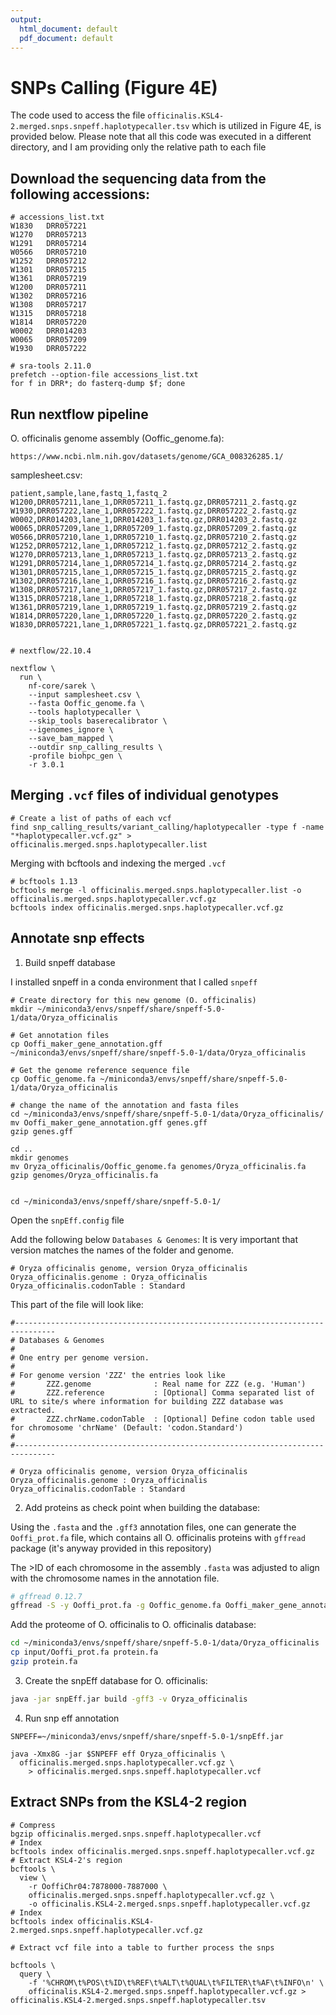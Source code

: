```yaml
---
output:
  html_document: default
  pdf_document: default
---
```

# SNPs Calling  (Figure 4E) 

The code used to access the file `officinalis.KSL4-2.merged.snps.snpeff.haplotypecaller.tsv` which is utilized in Figure 4E, is provided below. Please note that all this code was executed in a different directory, and I am providing only the relative path to each file

## Download the sequencing data from the following accessions: 

```
# accessions_list.txt
W1830	DRR057221
W1270	DRR057213
W1291	DRR057214
W0566	DRR057210
W1252	DRR057212
W1301	DRR057215
W1361	DRR057219
W1200	DRR057211
W1302	DRR057216
W1308	DRR057217
W1315	DRR057218
W1814	DRR057220
W0002	DRR014203
W0065	DRR057209
W1930	DRR057222
```

```{bash}
# sra-tools 2.11.0 
prefetch --option-file accessions_list.txt
for f in DRR*; do fasterq-dump $f; done
```

## Run nextflow pipeline

O. officinalis genome assembly (Ooffic_genome.fa):

```
https://www.ncbi.nlm.nih.gov/datasets/genome/GCA_008326285.1/ 
```

samplesheet.csv:
```
patient,sample,lane,fastq_1,fastq_2
W1200,DRR057211,lane_1,DRR057211_1.fastq.gz,DRR057211_2.fastq.gz
W1930,DRR057222,lane_1,DRR057222_1.fastq.gz,DRR057222_2.fastq.gz
W0002,DRR014203,lane_1,DRR014203_1.fastq.gz,DRR014203_2.fastq.gz
W0065,DRR057209,lane_1,DRR057209_1.fastq.gz,DRR057209_2.fastq.gz
W0566,DRR057210,lane_1,DRR057210_1.fastq.gz,DRR057210_2.fastq.gz
W1252,DRR057212,lane_1,DRR057212_1.fastq.gz,DRR057212_2.fastq.gz
W1270,DRR057213,lane_1,DRR057213_1.fastq.gz,DRR057213_2.fastq.gz
W1291,DRR057214,lane_1,DRR057214_1.fastq.gz,DRR057214_2.fastq.gz
W1301,DRR057215,lane_1,DRR057215_1.fastq.gz,DRR057215_2.fastq.gz
W1302,DRR057216,lane_1,DRR057216_1.fastq.gz,DRR057216_2.fastq.gz
W1308,DRR057217,lane_1,DRR057217_1.fastq.gz,DRR057217_2.fastq.gz
W1315,DRR057218,lane_1,DRR057218_1.fastq.gz,DRR057218_2.fastq.gz
W1361,DRR057219,lane_1,DRR057219_1.fastq.gz,DRR057219_2.fastq.gz
W1814,DRR057220,lane_1,DRR057220_1.fastq.gz,DRR057220_2.fastq.gz
W1830,DRR057221,lane_1,DRR057221_1.fastq.gz,DRR057221_2.fastq.gz
```

```{bash}

# nextflow/22.10.4

nextflow \
  run \
    nf-core/sarek \
    --input samplesheet.csv \
    --fasta Ooffic_genome.fa \
    --tools haplotypecaller \
    --skip_tools baserecalibrator \
    --igenomes_ignore \
    --save_bam_mapped \
    --outdir snp_calling_results \
    -profile biohpc_gen \
    -r 3.0.1
```

## Merging `.vcf` files of individual genotypes

```{bash}
# Create a list of paths of each vcf
find snp_calling_results/variant_calling/haplotypecaller -type f -name "*haplotypecaller.vcf.gz" > officinalis.merged.snps.haplotypecaller.list
```

Merging with bcftools and indexing the merged `.vcf` 

```{bash}
# bcftools 1.13
bcftools merge -l officinalis.merged.snps.haplotypecaller.list -o officinalis.merged.snps.haplotypecaller.vcf.gz
bcftools index officinalis.merged.snps.haplotypecaller.vcf.gz
```

## Annotate snp effects 

1. Build snpeff database

I installed snpeff in a conda environment that I called `snpeff`
```{bash}
# Create directory for this new genome (O. officinalis)
mkdir ~/miniconda3/envs/snpeff/share/snpeff-5.0-1/data/Oryza_officinalis

# Get annotation files
cp Ooffi_maker_gene_annotation.gff ~/miniconda3/envs/snpeff/share/snpeff-5.0-1/data/Oryza_officinalis

# Get the genome reference sequence file
cp Ooffic_genome.fa ~/miniconda3/envs/snpeff/share/snpeff-5.0-1/data/Oryza_officinalis

# change the name of the annotation and fasta files 
cd ~/miniconda3/envs/snpeff/share/snpeff-5.0-1/data/Oryza_officinalis/
mv Ooffi_maker_gene_annotation.gff genes.gff
gzip genes.gff

cd ..
mkdir genomes
mv Oryza_officinalis/Ooffic_genome.fa genomes/Oryza_officinalis.fa
gzip genomes/Oryza_officinalis.fa


cd ~/miniconda3/envs/snpeff/share/snpeff-5.0-1/
```

Open the `snpEff.config` file 


Add the following below `Databases & Genomes`:
It is very important that version matches the names of the folder and genome.
```
# Oryza officinalis genome, version Oryza_officinalis
Oryza_officinalis.genome : Oryza_officinalis
Oryza_officinalis.codonTable : Standard
```

This part of the file will look like:
```
#-------------------------------------------------------------------------------
# Databases & Genomes
#
# One entry per genome version.
#
# For genome version 'ZZZ' the entries look like
#       ZZZ.genome              : Real name for ZZZ (e.g. 'Human')
#       ZZZ.reference           : [Optional] Comma separated list of URL to site/s where information for building ZZZ database was extracted.
#       ZZZ.chrName.codonTable  : [Optional] Define codon table used for chromosome 'chrName' (Default: 'codon.Standard')
#
#-------------------------------------------------------------------------------

# Oryza officinalis genome, version Oryza_officinalis
Oryza_officinalis.genome : Oryza_officinalis
Oryza_officinalis.codonTable : Standard
```
2. Add proteins as check point when building the database:

Using the `.fasta` and the `.gff3` annotation files, one can generate the `Ooffi_prot.fa` file, which contains all O. officinalis proteins with `gffread` package (it's anyway provided in this repository)

The >ID of each chromosome in the assembly `.fasta` was adjusted to align with the chromosome names in the annotation file.

```bash
# gffread 0.12.7
gffread -S -y Ooffi_prot.fa -g Ooffic_genome.fa Ooffi_maker_gene_annotation.gff
```

Add the proteome of O. officinalis to O. officinalis database:
```bash
cd ~/miniconda3/envs/snpeff/share/snpeff-5.0-1/data/Oryza_officinalis
cp input/Ooffi_prot.fa protein.fa
gzip protein.fa
```

3. Create the snpEff database for O. officinalis: 
```bash
java -jar snpEff.jar build -gff3 -v Oryza_officinalis
```

4. Run snp eff annotation
```{bash}
SNPEFF=~/miniconda3/envs/snpeff/share/snpeff-5.0-1/snpEff.jar

java -Xmx8G -jar $SNPEFF eff Oryza_officinalis \
  officinalis.merged.snps.haplotypecaller.vcf.gz \
    > officinalis.merged.snps.snpeff.haplotypecaller.vcf
```


## Extract SNPs from the KSL4-2 region 

```{bash}
# Compress
bgzip officinalis.merged.snps.snpeff.haplotypecaller.vcf
# Index
bcftools index officinalis.merged.snps.snpeff.haplotypecaller.vcf.gz
# Extract KSL4-2's region 
bcftools \
  view \
    -r OoffiChr04:7878000-7887000 \
    officinalis.merged.snps.snpeff.haplotypecaller.vcf.gz \
    -o officinalis.KSL4-2.merged.snps.snpeff.haplotypecaller.vcf.gz
# Index   
bcftools index officinalis.KSL4-2.merged.snps.snpeff.haplotypecaller.vcf.gz

# Extract vcf file into a table to further process the snps

bcftools \
  query \
    -f '%CHROM\t%POS\t%ID\t%REF\t%ALT\t%QUAL\t%FILTER\t%AF\t%INFO\n' \
    officinalis.KSL4-2.merged.snps.snpeff.haplotypecaller.vcf.gz > officinalis.KSL4-2.merged.snps.snpeff.haplotypecaller.tsv
```
